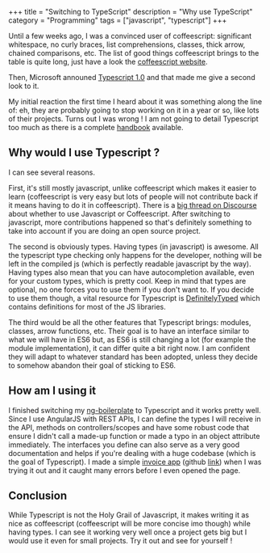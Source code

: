 +++
title = "Switching to TypeScript"
description = "Why use TypeScript"
category = "Programming"
tags = ["javascript", "typescript"]
+++

Until a few weeks ago, I was a convinced user of coffeescript: significant whitespace, no curly braces, list comprehensions, classes, thick arrow, chained comparisons, etc.
The list of good things coffeescript brings to the table is quite long, just have a look the [coffeescript website](http://coffeescript.org/).

Then, Microsoft announed [Typescript 1.0](http://www.typescriptlang.org/) and that made me give a second look to it.

My initial reaction the first time I heard about it was something along the line of: eh, they are probably going to stop working on it in a year or so, like lots of their projects.
Turns out I was wrong !
I am not going to detail Typescript too much as there is a complete [handbook](http://www.typescriptlang.org/Handbook) available.


## Why would I use Typescript ?

I can see several reasons.

First, it's still mostly javascript, unlike coffeescript which makes it easier to learn (coffeescript is very easy but lots of people will not contribute back if it means having to do it in coffeescript).
There is a [big thread on Discourse](https://meta.discourse.org/t/is-it-better-for-discourse-to-use-javascript-or-coffeescript/3153/42) about whether to use Javascript or Coffeescript.
After switching to javascript, more contributions happened so that's definitely something to take into account if you are doing an open source project.

The second is obviously types. Having types (in javascript) is awesome.
All the typescript type checking only happens for the developer, nothing will be left in the compiled js (which is perfectly readable javascript by the way).
Having types also mean that you can have autocompletion available, even for your custom types, which is pretty cool.
Keep in mind that types are optional, no one forces you to use them if you don't want to.
If you decide to use them though, a vital resource for Typescript is [DefinitelyTyped](https://github.com/borisyankov/DefinitelyTyped) which contains definitions for most of the JS libraries.

The third would be all the other features that Typescript brings: modules, classes, arrow functions, etc.
Their goal is to have an interface similar to what we will have in ES6 but, as ES6 is still changing a lot (for example the module implementation), it can differ quite a bit right now.
I am confident they will adapt to whatever standard has been adopted, unless they decide to somehow abandon their goal of sticking to ES6.

## How am I using it

I finished switching my [ng-boilerplate](https://github.com/Keats/ng-boilerplate) to Typescript and it works pretty well.
Since I use AngularJS with REST APIs, I can define the types I will receive in the API, methods on controllers/scopes and have some robust code that ensure I didn't call a made-up function or made a typo in an object attribute immediately.
The interfaces you define can also serve as a very good documentation and helps if you're dealing with a huge codebase (which is the goal of Typescript).
I made a simple [invoice app](http://vincent.is/working-on/invoicing/#/) (github [link](https://github.com/Keats/invoicer)) when I was trying it out and it caught many errors before I even opened the page.

## Conclusion
While Typescript is not the Holy Grail of Javascript, it makes writing it as nice as coffeescript (coffeescript will be more concise imo though) while having types.
I can see it working very well once a project gets big but I would use it even for small projects.
Try it out and see for yourself !
